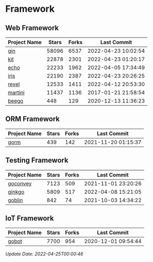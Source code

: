 # Framework

## Web Framework
| Project Name | Stars | Forks | Last Commit |
| ------------ | ----- | ----- | ----------- |
| [gin](https://github.com/gin-gonic/gin) | 58096 | 6537 | 2022-04-23 10:02:54 |
| [kit](https://github.com/go-kit/kit) | 22878 | 2301 | 2022-04-23 01:20:17 |
| [echo](https://github.com/labstack/echo) | 22233 | 1962 | 2022-04-05 17:34:49 |
| [iris](https://github.com/kataras/iris) | 22190 | 2387 | 2022-04-23 20:26:25 |
| [revel](https://github.com/revel/revel) | 12533 | 1411 | 2022-04-12 20:53:30 |
| [martini](https://github.com/go-martini/martini) | 11437 | 1136 | 2017-01-21 21:58:54 |
| [beego](https://github.com/astaxie/beego) | 448 | 129 | 2020-12-13 11:36:23 |

## ORM Framework
| Project Name | Stars | Forks | Last Commit |
| ------------ | ----- | ----- | ----------- |
| [gorm](https://github.com/jinzhu/gorm) | 439 | 142 | 2021-11-20 01:15:37 |

## Testing Framework
| Project Name | Stars | Forks | Last Commit |
| ------------ | ----- | ----- | ----------- |
| [goconvey](https://github.com/smartystreets/goconvey) | 7123 | 509 | 2021-11-01 23:20:26 |
| [ginkgo](https://github.com/onsi/ginkgo) | 5809 | 517 | 2022-04-08 15:21:05 |
| [goblin](https://github.com/franela/goblin) | 842 | 74 | 2021-10-03 14:34:22 |

## IoT Framework
| Project Name | Stars | Forks | Last Commit |
| ------------ | ----- | ----- | ----------- |
| [gobot](https://github.com/hybridgroup/gobot) | 7700 | 954 | 2020-12-01 09:54:44 |

*Update Date: 2022-04-25T00:00:46*